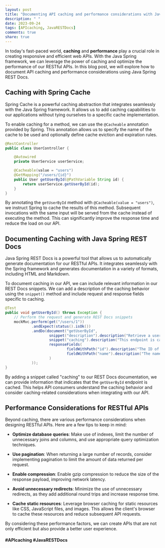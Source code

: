 ```yaml
---
layout: post
title: "Documenting API caching and performance considerations with Java Spring REST Docs"
description: " "
date: 2023-09-24
tags: [APIcaching, JavaRESTDocs]
comments: true
share: true
---
```


In today's fast-paced world, **caching** and **performance** play a crucial role in creating responsive and efficient web APIs. With the Java Spring framework, we can leverage the power of caching and optimize the performance of our RESTful APIs. In this blog post, we will explore how to document API caching and performance considerations using Java Spring REST Docs.

## Caching with Spring Cache

Spring Cache is a powerful caching abstraction that integrates seamlessly with the Java Spring framework. It allows us to add caching capabilities to our applications without tying ourselves to a specific cache implementation.

To enable caching for a method, we can use the `@Cacheable` annotation provided by Spring. This annotation allows us to specify the name of the cache to be used and optionally define cache eviction and expiration rules.

```java
@RestController
public class UserController {

    @Autowired
    private UserService userService;

    @Cacheable(value = "users")
    @GetMapping("/users/{id}")
    public User getUserById(@PathVariable String id) {
        return userService.getUserById(id);
    }
}
```

By annotating the `getUserById` method with `@Cacheable(value = "users")`, we instruct Spring to cache the results of this method. Subsequent invocations with the same input will be served from the cache instead of executing the method. This can significantly improve the response time and reduce the load on our API.

## Documenting Caching with Java Spring REST Docs

Java Spring REST Docs is a powerful tool that allows us to automatically generate documentation for our RESTful APIs. It integrates seamlessly with the Spring framework and generates documentation in a variety of formats, including HTML and Markdown.

To document caching in our API, we can include relevant information in our REST Docs snippets. We can add a description of the caching behavior using the `snippet()` method and include request and response fields specific to caching.

```java
@Test
public void getUserById() throws Exception {
    // Perform the request and generate REST Docs snippets
    mockMvc.perform(get("/users/1"))
            .andExpect(status().isOk())
            .andDo(document("getUserById",
                    snippet("description").description("Retrieve a user by ID"),
                    snippet("caching").description("This endpoint is cached"),
                    responseFields(
                            fieldWithPath("id").description("The ID of the user"),
                            fieldWithPath("name").description("The name of the user")
                    )
            ));
}
```

By adding a snippet called "caching" to our REST Docs documentation, we can provide information that indicates that the `getUserById` endpoint is cached. This helps API consumers understand the caching behavior and consider caching-related considerations when integrating with our API.

## Performance Considerations for RESTful APIs

Beyond caching, there are various performance considerations when designing RESTful APIs. Here are a few tips to keep in mind:

- **Optimize database queries**: Make use of indexes, limit the number of unnecessary joins and columns, and use appropriate query optimization techniques.

- **Use pagination**: When returning a large number of records, consider implementing pagination to limit the amount of data returned per request.

- **Enable compression**: Enable gzip compression to reduce the size of the response payload, improving network latency.

- **Avoid unnecessary redirects**: Minimize the use of unnecessary redirects, as they add additional round trips and increase response time.

- **Cache static resources**: Leverage browser caching for static resources like CSS, JavaScript files, and images. This allows the client's browser to cache these resources and reduce subsequent API requests.

By considering these performance factors, we can create APIs that are not only efficient but also provide a better user experience.

#### #APIcaching #JavaRESTDocs